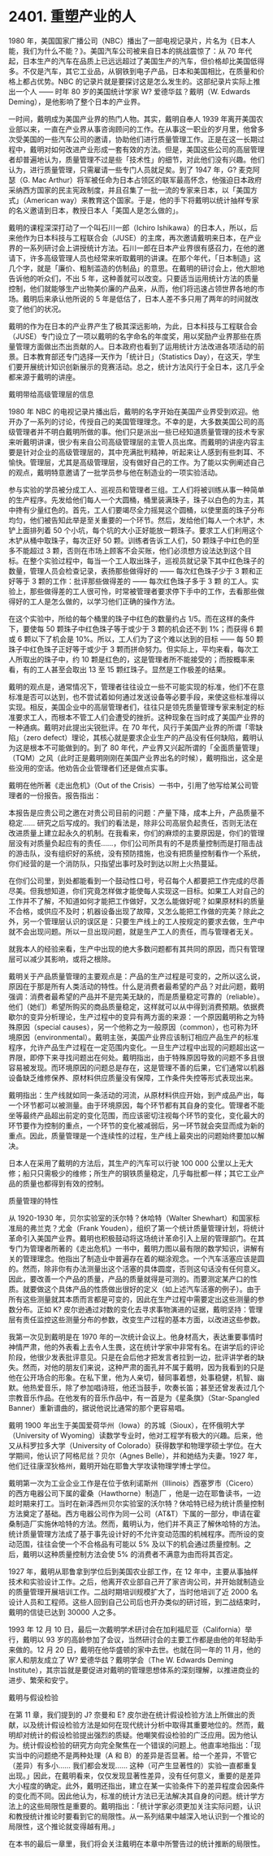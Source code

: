 # 2401. 重塑产业的人

1980 年，美国国家广播公司（NBC）播出了一部电视记录片，片名为《日本人能，我们为什么不能？》。美国汽车公司被来自日本的挑战震惊了：从 70 年代起，日本生产的汽车在品质上已远远超过了美国生产的汽车，但价格却比美国低得多。不仅是汽车，其它工业品，从钢铁到电子产品，日本和美国相比，在质量和价格上都占优势。NBC 的记录片就是要探讨这是怎么发生的。这部纪录片实际上推出一个人 —— 时年 80 岁的美国统计学家 W? 爱德华兹？戴明（W. Edwards Deming），是他影响了整个日本的产业界。

一时间，戴明成为美国产业界的热门人物。其实，戴明自奉人 1939 年离开美国农业部以来，一直在产业界从事咨询顾问的工作。在从事这一职业的岁月里，他曾多次受美国的一些汽车公司的邀请，协助他们进行质量管理工作。正是在这一长期过程中，戴明对如何改进产业形成一套有效的方法。但是，美国这些公司的高层管理者却普遍地认为，质量管理不过是些「技术性」的细节，对此他们没有兴趣。他们认为，进行质量管理，只需雇请一些专门人员就足矣。到了 1947 年，G? 麦克阿瑟（G. Mac Arthur）将军被任命为日本占领区的联军最高怀念，他强迫日本政府采纳西方国家的民主宪政制度，并且召集了一批一流的专家来日本，以「美国方式」（American way）来教育这个国家。于是，他的手下将戴明以统计抽样专家的名义邀请到日本，教授日本人「美国人是怎么做的」。

戴明的课程深深打动了一个叫石川一郎（Ichiro Ishikawa）的日本人，所以，后来他作为日本科技与工程联合会（JUSE）的主席，再次邀请戴明来日本，在产业界的一系列研讨会上讲授统计方法。石川一郎在日本产业界很有感召力，在他的邀请下，许多高级管理人员也经常来听取戴明的讲课。在那个年代，「日本制造」这几个字，就是「廉价、粗制滥造的仿制品」的意思。在戴明的研讨会上，他大胆地告诉他的听众们，不出 5 年，这种善就可以改变。只要适当运用统计方法的质量控制，他们就能够生产出物美价廉的产品来，从而，他们将迅速占领世界各地的市场。戴明后来承认他所说的 5 年是低估了，日本人差不多只用了两年的时间就改变了他们的状况。

戴明的作为在日本的产业界产生了极其深远影响，为此，日本科技与工程联合会（JUSE）专门设立了一项以戴明的名字命名的年度奖，用以奖励产业界那些在质量管理方面做出杰出贡献的人。日本政府也看到了运用统计方法改进各项活动的前景。日本教育部还专门选择一天作为「统计日」（Statistics Day），在这天，学生们要开展统计知识创新展示的竞赛活动。总之，统计方法风行于全日本，这几乎全都来源于戴明的讲座。

戴明带给高级管理层的信息

1980 年 NBC 的电视记录片播出后，戴明的名字开始在美国产业界受到欢迎。他开办了一系列的讨论，传授自己的美国管理理念。不幸的是，大多数美国公司的高级管理者并不明白戴明所做的事。他们只是派出一些已经知道质量管理的技术专家来听戴明讲课，很少有来自公司高级管理层的主管人员出席。而戴明的讲座内容主要是针对企业的高级管理层的，其中充满批判精神，听起来让人感到有些刺耳、不愉快。管理层，尤其是高级管理层，没有做好自己的工作。为了能以实例阐述自己的观点，戴明特意邀请了一批学员参与他在制造业的一项实验活动。

参与实验的学员被分成工人、巡视员和管理者三组。工人们将被训练从事一种简单的生产程序。先发给他们每人一个大圆桶，桶里装满珠子，珠子以白色的为主，其中搀有少量红色的。首先，工人们要竭尽全力摇晃这个圆桶，以使里面的珠子分布均匀，他们被告知此举是至关重要的一个环节。然后，发给他们每人一个木铲，木铲上面排列着 50 个小坑，每个坑的大小正好能放一颗珠子。要求工人们利用这个木铲从桶中取珠子，每次正好 50 颗。训练者告诉工人们，50 颗珠子中红色的至多不能超过 3 颗，否则在市场上顾客不会买账，他们必须想方设法达到这个目标。在整个实验过程中，每当一个工人取出珠子，巡视员就记录下其中红色珠子的数量，管理人员会检查记录，表扬那些做得好的 —— 每次红色珠子少于 3 颗和正好等于 3 颗的工作：批评那些做得差的 —— 每次红色珠子多于 3 颗 的工人。实验上，那些做得差的工人很可怜，时常被管理者要求停下手中的工作，去看那些做得好的工人是怎么做的，以学习他们正确的操作方法。

在这个实验中，所给的每个桶里的珠子中红色的数量约占 1/5。而在这样的条件下，要使每 50 颗珠子中红色珠子等于或少于 3 颗的机会还不到 1%；而获得 6 颗或 6 颗以下了机会是 10%。所以，工人们为了这个难以达到的目标 —— 每 50 颗珠子中红色珠子正好等于或少于 3 颗而拼命努力。但实际上，平均来看，每次工人所取出的珠子中，约 10 颗是红色的，这是管理者所不能接受的；而按概率来看，有的工人甚至会取出 13 至 15 颗红珠子。显然是工作极差的结果。

戴明的观点是，通常情况下，管理者往往设立一些不可能实现的标准，他们不在意标准是否可以达到，也不尝试着如何通过发送设备等必要手段，来使这些标准得以实现。相反，美国企业中的高层管理者们，往往只是领先质量管理专家来制定的标准要求工人，而根本不管工人们会遭受的挫折。这种现象在当时成了美国产业界的一种通病。戴明对此提出尖锐批评。在 70 年代，风行于美国产业界的所谓「零缺陷」（zero defect）理论，其核心就是要求企业生产的产品没有任何缺陷，戴明认为这是根本不可能做到的。到了 80 年代，产业界又兴起所谓的「全面质量管理」（TQM）之风（此时正是戴明刚刚在美国产业界出名的时候），戴明指出，这全是些没用的空话。他劝告企业管理者们还是做点实事。

戴明在他所著《走出危机》（Out of the Crisis）一书中，引用了他写给某公司管理者的一份报告。报告指出：

本报告是应贵公司之邀在对贵公司目前的问题：产量下降，成本上升，产品质量不稳定…… 研究之后写成的。我们的看法是，除非公司高层负起责任，否则无法在改进质量上建立起永久的机制。在我看来，你们的麻烦的主要原因是，你们的管理层没有对质量负起应有的责任……，你们公司所具有的不是质量控制而是打阻击战的游击队，没有组织好的系统，没有预防措施，也没有把质量控制看作一个系统，你们经营的是一个消防队，只指望出事时及时到达以附上火热蔓延。

在你们公司里，到处都能看到一个鼓动性口号，号召每个人都要把工作完成的尽善尽美。但我想知道，你们究竟怎样做才能使每人实现这一目标。如果工人对自己的工作并不了解，不知道如何才能把工作做好，又怎么能做好呢？如果原材料的质量不合格，或供应不及时；机器设备出现了故障，又怎么能把工作做的完美？除此之外，另一个管理层认识的误区是：只要生产线上的工人按规定的要求去做，生产中就不会出现问题。所以一旦出现问题，就是生产工人的责任，而与管理者无关。

就我本人的经验来看，生产中出现的绝大多数问题都有其共同的原因，而只有管理层可以减少其影响，或将之根除。

戴明关于产品质量管理的主要观点是：产品的生产过程是可变的，之所以这么说，原因在于那是所有人类活动的特性。什么是消费者最希望的产品？对此问题，戴明强调：消费者最希望的产品并不是完美无缺的，而是质量稳定可靠的（reliable）。他们（她们）希望所购买的商品质量稳定，这样就可以从中得到消费预期。依据费歇尔的变异分析理论，生产过程中的变异有两方面的来源：一个原因戴明称之为特殊原因（special causes），另一个他称之为一般原因（common），也可称为环境原因（environmental）。戴明主张，美国产业界应该制订相应产品生产的标准程序，允许产品生产过程在一定范围内变化。一旦生产过程中出现的问题超出这一界限，即停下来寻找问题出在何处。戴明指出，由于特殊原因导致的问题不多且很容易被发现。而环境原因的问题总是存在，这是管理不善的后果，它们通常以机器设备缺乏维修保养、原材料供应质量没有保障，工作条件失控等形式表现出来。

戴明指出：生产线就如同一条活动的河流，从原材料供应开始，到产成品产出，每一个环节都可以被测量。由于环境原因，每个环节都有其自身的变化。管理者不能坐等最终产品超出前定的变化范围，而应该密切注视每个环节的变化，变化最大的环节要作为控制的重点，一个环节的变化被减弱后，另一环节就会突显而成为新的重点。因此，质量管理是一个连续性的过程，生产线上最突出的问题始终要加以解决。

日本人在采用了戴明的方法后，其生产的汽车可以行驶 100 000 公里以上无大修；船只只需极少的维修；所生产的钢铁质量稳定，几乎每批都一样；其它工业产品的质量也都得到有效的控制。

质量管理的特性

从 1920-1930 年，贝尔实验室的沃尔特？休哈特（Walter Shewhart）和国家标准局的弗兰克？尤金（Frank Youden），组织了第一个统计质量管理计划，将统计革命引入美国产业界。戴明也积极鼓动将这场统计革命引入上层的管理部门。在其专门为管理者所著的《走出危机》一书中，戴明力图以最有限的数学知识，讲解有关的管理理念。他指出了制造业中普遍存在着的糊涂观念。一个汽车活塞应该是圆的。然而，除非你有办法测量出这个活塞的具体圆度，否则这句话没有任何意义。因此，要改善一个产品的质量，产品的质量就得是可测的。而要测定某产口的性质。就要做这个具体产品的性质做出很好的定义（如上述汽车活塞的例子）。由于所有这些测量就其本质而言都是可变的，因此在生产过程中需要定出这些测量的参数分布。正如 K? 皮尔逊通过对数的变化去寻求事物演进的证据，戴明坚持：管理层有责任监控这些测量分布的参数，改变生产过程的基本方面，以改进这些参数。

我第一次见到戴明是在 1970 年的一次统计会议上。他身材高大，表达重要事情时神情严肃，他的外表看上去令人生畏，这在统计学家中非常有名。在讲学后的评论阶段，他很少发表批评意见。只是在会后他才把发言者拉到一边，批评讲学者的缺失。然而，对他的朋友们来说，这种严肃的面孔并不属于戴明，因为我看到的只是他在公开场合的形象。在私下里，他为人亲切，替同事着想，处事稳健，机智、幽默。他热爱音乐，除了参加唱诗班，他还当鼓手，吹奏长笛；甚至还曾发表过几个宗教音乐作品。在他发有的音乐作品中，有一首是为《星条旗》（Star-Spangled Banner）重新谱曲的，据说他说比通常的那个更容易唱。

戴明 1900 年出生于美国爱荷华州（Iowa）的苏城（Sioux），在怀俄明大学（University of Wyoming）读数学专业时，他对工程学有极大的兴趣。后来，他又从科罗拉多大学（University of Colorado）获得数学和物理学硕士学位。在大学期间，他认识了阿格尼丝？贝尔（Agnes Belle），并和她结为夫妻。1927 年，他们迁往康涅狄格州，戴明开始在耶鲁大学攻读物理学博士学位。

戴明第一次为工业企业工作是在位于依利诺斯州（Illinois）西塞罗市（Cicero）的西方电器公司下属的霍桑（Hawthorne）制造厂 ，他是一边在耶鲁读书，一边趁时期来打工。当时在新泽西州贝尔实验室的沃尔特？休哈特已经为统计质量控制方法奠定了基础。西方电器公司作为同一公司（AT&T）下属的一部分，申请在霍桑制造厂实施休哈特的方法。然而，戴明认为，他们并不真正了解休哈特的方法。统计质量管理方法成了基于事先设计好的不允许变动范围的机械程序。而所设的变动范围，往往会使一个不合格品有可能以 5% 及以下的机会通过质量控制。之后，戴明以这种质量控制方法会使 5% 的消费者不满意为由而将其否定。

1927 年，戴明从耶鲁拿到学位后到美国农业部工作，在 12 年中，主要从事抽样技术和实验设计工作。之后，他离开农业部自己开了家咨询公司，并开始就制造业的质量管理开展培训工作。二战时期培训规模扩大了，当时他培训了近 2000 名设计人员和工程师。这些人回到自己公司后也开办类似的研讨班，到二战结束时，戴明的信徒已达到 30000 人之多。

1993 年 12 月 10 日，最后一次戴明学术研讨会在加利福尼亚（California）举行，戴明以 93 岁的高龄参加了会议，当然研讨会的主要工作都是由他的年轻助手来做的。12 月 20 日，戴明在他华盛顿的家中去世。也就在同一年的 11 月，他的家人和朋友成立了 W? 爱德华兹？戴明学会（The W. Edwards Deming Institute），其宗旨就是要促进对戴明的管理思想体系的深刻理解，以推进商业的进步、繁荣和安宁。

戴明与假设检验

在第 11 章，我们提到的 J? 奈曼和 E? 皮尔逊在统计假设检验方法上所做出的贡献，以及统计假设检验方法是如何在现代统计分析中取得其重要地位的。然而，戴明却对统计的假设检验提出强烈的质疑。他嘲笑假设检验的广泛应用。因为他认为。统计假设检验的研究方向完全聚焦在一个错误的问题上。他直率地指出：「现实当中的问题绝不是两种处理（A 和 B）的差异是否显著。给一个差异，不管它（差异）有多小…… 我们都会发现…… 这种（可产生显著性的）实验一直都重复出现。」因此，在戴明看来，仅仅发现显著性差异，没有任何意义，重要的是差异大小程度的确定。此外，戴明还指出，建立在某一实验条件下的差异程度会因条件的变化而不同。因此他认为，标准的统计方法已无法解决其自身的问题。统计学方法上的这些局限性是重要的。戴明指出：「统计学家必须更加关注实际问题，认识和教授统计推论时要看到它的局限性。从一系列结果中越深入地认识到一个推论的局限性，这个推论就变得越有用。」

在本书的最后一章里，我们将会关注戴明在本章中所警告过的统计推断的局限性。